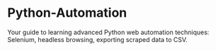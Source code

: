 # Python-Automation
Your guide to learning advanced Python web automation techniques: Selenium, headless browsing, exporting scraped data to CSV.

